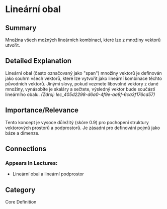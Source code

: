 # Lineární obal

## Summary
Množina všech možných lineárních kombinací, které lze z množiny vektorů utvořit.

## Detailed Explanation
Lineární obal (často označovaný jako "span") množiny vektorů je definován jako souhrn všech vektorů, které lze vytvořit jako lineární kombinace těchto původních vektorů. Jinými slovy, pokud vezmete libovolné vektory z dané množiny, vynásobíte je skaláry a sečtete, výsledný vektor bude součástí lineárního obalu.
*(Zdroj: lec_405d2298-d6a0-4f9e-aa9f-6ca3f176cd57)*

## Importance/Relevance
Tento koncept je vysoce důležitý (skóre 0.9) pro pochopení struktury vektorových prostorů a podprostorů. Je zásadní pro definování pojmů jako báze a dimenze.

## Connections
### Appears In Lectures:
*   Lineární obal a lineární podprostor

## Category
Core Definition